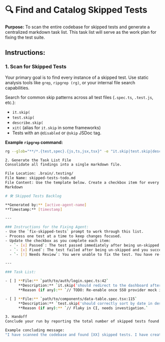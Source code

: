 # 🔍 Find and Catalog Skipped Tests

**Purpose:** To scan the entire codebase for skipped tests and generate a centralized markdown task list. This task list will serve as the work plan for fixing the test suite.

## Instructions:

### 1. **Scan for Skipped Tests**
Your primary goal is to find every instance of a skipped test. Use static analysis tools like `grep`, `ripgrep (rg)`, or your internal file search capabilities.

Search for common skip patterns across all test files (`.spec.ts`, `.test.js`, etc.):
* `it.skip(`
* `test.skip(`
* `describe.skip(`
* `xit(` (alias for `it.skip` in some frameworks)
* Tests with an `@disabled` or `@skip` JSDoc tag.

**Example `ripgrep` command:**
```bash
rg --glob="**/*.{test,spec}.{js,ts,jsx,tsx}" -e "it.skip|test.skip|describe.skip|xit" --line-number --heading

2. Generate the Task List File
Consolidate all findings into a single markdown file.

File Location: .brain/.testing/
File Name: skipped-tests-todo.md
File Content: Use the template below. Create a checkbox item for every skipped test you discovered.
Markdown

# 🛠️ Skipped Tests Backlog

**Generated by:** [active-agent-name]
**Timestamp:** [timestamp]

---

### Instructions for the Fixing Agent:
- Use the `fix-skipped-tests` prompt to work through this list.
- Process one test at a time to keep changes focused.
- Update the checkbox as you complete each item:
  - `- [x] Passed`: The test passed immediately after being un-skipped.
  - `- [x] Fixed`: The test failed after being un-skipped and you successfully fixed it.
  - `- [!] Needs Review`: You were unable to fix the test. You have re-skipped it and added comments explaining the issue.

---

### Task List:

- [ ] **File:** `path/to/auth/login.spec.ts:42`
      **Description:** `it.skip('should redirect to the dashboard after successful login with SSO')`
      **Reason (if any):** `// TODO: Re-enable once SSO provider mock is implemented.`

- [ ] **File:** `path/to/components/data-table.spec.tsx:115`
      **Description:** `test.skip('should correctly sort by date in descending order')`
      **Reason (if any):** `// Flaky in CI, needs investigation.`

3. Handoff
Conclude your run by reporting the total number of skipped tests found and confirming the creation of the task list.

Example concluding message:
"I have scanned the codebase and found [XX] skipped tests. I have created a full backlog at .brain/.testing/skipped-tests-todo.md. Please assign an agent with the fix-skipped-tests prompt to begin resolving them."